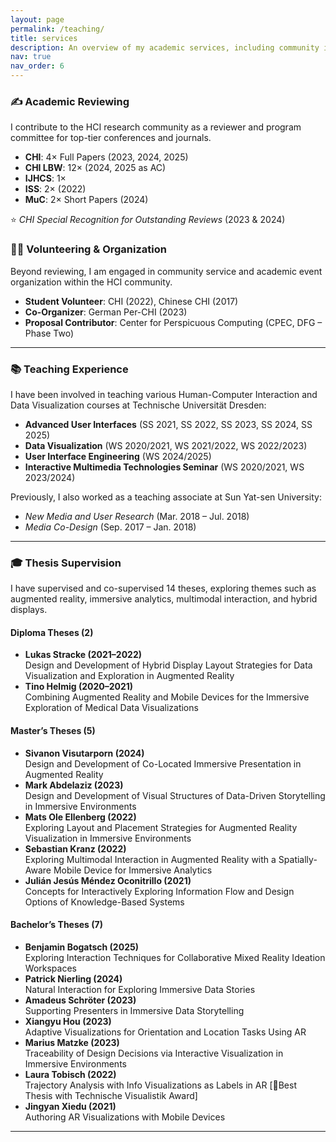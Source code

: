 ```yaml
---
layout: page
permalink: /teaching/
title: services
description: An overview of my academic services, including community involvement, teaching activities, and thesis supervision.
nav: true
nav_order: 6
---
```



### ✍️ Academic Reviewing

I contribute to the HCI research community as a reviewer and program committee for top-tier conferences and journals.

<ul>
  <li><b>CHI</b>: 4× Full Papers (2023, 2024, 2025)</li>
  <li><b>CHI LBW</b>: 12× (2024, 2025 as AC)</li>
  <li><b>IJHCS</b>: 1×</li>
  <li><b>ISS</b>: 2× (2022)</li>
  <li><b>MuC</b>: 2× Short Papers (2024)</li>
</ul>

⭐ <i>CHI Special Recognition for Outstanding Reviews</i> (2023 & 2024)


### 🙋‍♂️ Volunteering & Organization

Beyond reviewing, I am engaged in community service and academic event organization within the HCI community.

<ul>
  <li><b>Student Volunteer</b>: CHI (2022), Chinese CHI (2017)</li>
  <li><b>Co-Organizer</b>: German Per-CHI (2023)</li>
  <li><b>Proposal Contributor</b>: Center for Perspicuous Computing (CPEC, DFG – Phase Two)</li>
</ul>

---

### 📚 Teaching Experience

I have been involved in teaching various Human-Computer Interaction and Data Visualization courses at Technische Universität Dresden:

<ul>
  <li><b>Advanced User Interfaces</b> (SS 2021, SS 2022, SS 2023, SS 2024, SS 2025)</li>
  <li><b>Data Visualization</b> (WS 2020/2021, WS 2021/2022, WS 2022/2023)</li>
  <li><b>User Interface Engineering</b> (WS 2024/2025)</li>
  <li><b>Interactive Multimedia Technologies Seminar</b> (WS 2020/2021, WS 2023/2024)</li>
</ul>

Previously, I also worked as a teaching associate at Sun Yat-sen University:

<ul>
  <li><i>New Media and User Research</i> (Mar. 2018 – Jul. 2018)</li>
  <li><i>Media Co-Design</i> (Sep. 2017 – Jan. 2018)</li>
</ul>

---

### 🎓 Thesis Supervision

I have supervised and co-supervised 14 theses, exploring themes such as augmented reality, immersive analytics, multimodal interaction, and hybrid displays.

#### Diploma Theses (2)

<ul>
  <li><b>Lukas Stracke (2021–2022)</b><br>
  Design and Development of Hybrid Display Layout Strategies for Data Visualization and Exploration in Augmented Reality</li>

  <li><b>Tino Helmig (2020–2021)</b><br>
  Combining Augmented Reality and Mobile Devices for the Immersive Exploration of Medical Data Visualizations</li>
</ul>

#### Master’s Theses (5)

<ul>
  <li><b>Sivanon Visutarporn (2024)</b><br>
  Design and Development of Co-Located Immersive Presentation in Augmented Reality</li>

  <li><b>Mark Abdelaziz (2023)</b><br>
  Design and Development of Visual Structures of Data-Driven Storytelling in Immersive Environments</li>

  <li><b>Mats Ole Ellenberg (2022)</b><br>
  Exploring Layout and Placement Strategies for Augmented Reality Visualization in Immersive Environments</li>

  <li><b>Sebastian Kranz (2022)</b><br>
  Exploring Multimodal Interaction in Augmented Reality with a Spatially-Aware Mobile Device for Immersive Analytics</li>

  <li><b>Julián Jesús Méndez Oconitrillo (2021)</b><br>
  Concepts for Interactively Exploring Information Flow and Design Options of Knowledge-Based Systems</li>
</ul>

#### Bachelor’s Theses (7)

<ul>
  <li><b>Benjamin Bogatsch (2025)</b><br>
  Exploring Interaction Techniques for Collaborative Mixed Reality Ideation Workspaces</li>

  <li><b>Patrick Nierling (2024)</b><br>
  Natural Interaction for Exploring Immersive Data Stories</li>

  <li><b>Amadeus Schröter (2023)</b><br>
  Supporting Presenters in Immersive Data Storytelling</li>

  <li><b>Xiangyu Hou (2023)</b><br>
  Adaptive Visualizations for Orientation and Location Tasks Using AR</li>

  <li><b>Marius Matzke (2023)</b><br>
  Traceability of Design Decisions via Interactive Visualization in Immersive Environments</li>

  <li><b>Laura Tobisch (2022)</b><br>
  Trajectory Analysis with Info Visualizations as Labels in AR  [🏅Best Thesis with Technische Visualistik Award]</li>

  <li><b>Jingyan Xiedu (2021)</b><br>
  Authoring AR Visualizations with Mobile Devices</li>
</ul>

---

